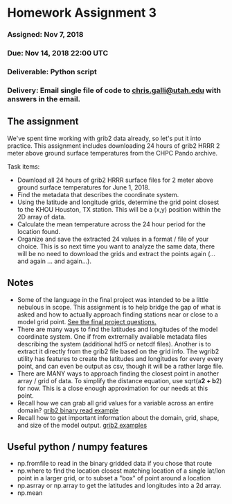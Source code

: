 
# Homework Assignment 3
### Assigned: Nov 7, 2018
### Due: Nov 14, 2018 22:00 UTC
### Deliverable: Python script
### Delivery: Email single file of code to chris.galli@utah.edu with answers in the email.


## The assignment

We've spent time working with grib2 data already, so let's put it into practice. This assignment includes downloading 24 hours of grib2 HRRR 2 meter above ground surface temperatures from the CHPC Pando archive. 

Task items:
- Download all 24 hours of grib2 HRRR surface files for 2 meter above ground surface temperatures for June 1, 2018.
- Find the metadata that describes the coordinate system.
- Using the latitude and longitude grids, determine the grid point closest to the KHOU Houston, TX station. This will be a (x,y) position within the 2D array of data.
- Calculate the mean temperature across the 24 hour period for the location found.
- Organize and save the extracted 24 values in a format / file of your choice. This is so next time you want to analyze the same data, there will be no need to download the grids and extract the points again (... and again ... and again...).

## Notes

- Some of the language in the final project was intended to be a little nebulous in scope. This assignment is to help bridge the gap of what is asked and how to actually approach finding stations near or close to a model grid point.  [See the final project questions.](./semester_project.md)
- There are many ways to find the latitudes and longitudes of the model coordinate system. One if from extrernally available metadata files describing the system (additional hdf5 or netcdf files). Another is to extract it directly from the grib2 file based on the grid info. The wgrib2 utility has features to create the latitudes and longitudes for every every point, and can even be output as csv, though it will be a rather large file.
- There are MANY ways to approach finding the closest point in another array / grid of data. To simplify the distance equation, use sqrt(a**2 + b**2) for now. This is a close enough approximation for our needs at this point.
- Recall how we can grab all grid values for a variable across an entire domain? [grib2 binary read example](./example06.py)
- Recall how to get important information about the domain, grid, shape, and size of the model output. [grib2 examples](./lecture06.md)

## Useful python / numpy features
- np.fromfile to read in the binary gridded data if you chose that route
- np.where to find the location closest matching location of a single lat/lon point in a larger grid, or to subset a "box" of point around a location
- np.asrray or np.array to get the latitudes and longitudes into a 2d array.
- np.mean



